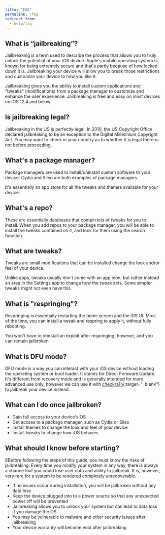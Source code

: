 ```yaml
---
title: "FAQ"
permalink: /faq
redirect_from:
  - help/faq
---
```


## <a name="jailbreak" />What is “jailbreaking”?

Jailbreaking is a term used to describe the process that allows you to truly unlock the potential of your iOS device. Apple's mobile operating system is known for being extremely secure and that's partly because of how locked-down it is. Jailbreaking your device will allow you to break those restrictions and customize your device to how you like it.

Jailbreaking gives you the ability to install custom applications and "tweaks" (modifications) from a package manager to customize and enhance the user experience. Jailbreaking is free and easy on most devices on iOS 12.4 and below.

## <a name="legal" />Is jailbreaking legal?

Jailbreaking in the US is perfectly legal. In 2010, the US Copyright Office declared jailbreaking to be an exception to the Digital Millennium Copyright Act. You may want to check in your country as to whether it is legal there or not before proceeding.

## <a name="package-manager" />What's a package manager?

Package managers are used to install/uninstall custom software to your device. Cydia and Sileo are both examples of package managers.

It's essentially an app store for all the tweaks and themes available for your device.

## <a name="repos" />What's a repo?

These are essentially databases that contain lots of tweaks for you to install. When you add repos to your package manager, you will be able to install the tweaks contained on it, and look for them using the search function.

## <a name="tweaks" />What are tweaks?

Tweaks are small modifications that can be installed change the look and/or feel of your device.

Unlike apps, tweaks usually don't come with an app icon, but rather instead an area in the Settings app to change how the tweak acts. Some simpler tweaks might not even have this.

## <a name="respring" />What is "respringing"?

Respringing is essentially restarting the home screen and the iOS UI. Most of the time, you can install a tweak and respring to apply it, without fully rebooting.

You won't have to reinstall an exploit after respringing, however, and you can remain jailbroken

## <a name="dfu_mode" />What is DFU mode?

DFU mode is a way you can interact with your iOS device without loading the operating system or boot loader. It stands for Direct Firmware Update. It's different from recovery mode and is generally intended for more advanced use only, however we can use it with [checkra1n](installing-checkra1n){:target="_blank"} to jailbreak your device instead.

## <a name="possibilities" />What can I do once jailbroken?

- Gain full access to your device's OS
- Get access to a package manager, such as Cydia or Sileo
- Install themes to change the look and feel of your device
- Install tweaks to change how iOS behaves

## <a name="know" />What should I know before starting?

ßBefore following the steps of this guide, you must know the risks of jailbreaking: Every time you modify your system in any way, there is always a chance that you could lose user data and ability to jailbreak. It is, however, very rare for a system to be rendered completely unrecoverable.

- If no issues occur during installation, you will be jailbroken without any data loss
- Keep the device plugged into to a power source so that any unexpected power off will be prevented
- Jailbreaking allows you to unlock your system but can lead to data loss if you damage the OS
- You may be vulnerable to malware and other security issues after jailbreaking
- Your device warranty will become void after jailbreaking
